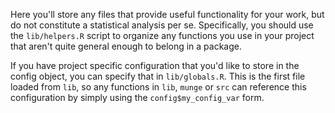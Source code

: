 Here you'll store any files that provide useful functionality for your work, but do not constitute a statistical analysis per se. Specifically, you should use the `lib/helpers.R` script to organize any functions you use in your project that aren't quite general enough to belong in a package.

If you have project specific configuration that you'd like to store in the config object, you can specify that in `lib/globals.R`.  This is the first file loaded from `lib`, so any functions in `lib`, `munge` or `src` can reference this configuration by simply using the `config$my_config_var` form.